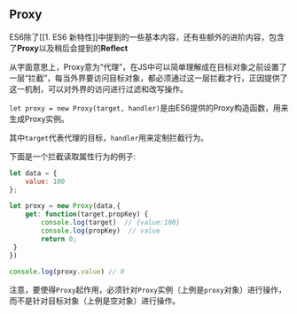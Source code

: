## Proxy
ES6除了[[1. ES6 新特性]]中提到的一些基本内容，还有些额外的进阶内容，包含了**Proxy**以及稍后会提到的**Reflect**

从字面意思上，Proxy意为“代理”，在JS中可以简单理解成在目标对象之前设置了一层“拦截”，每当外界要访问目标对象，都必须通过这一层拦截才行，正因提供了这一机制，可以对外界的访问进行过滤和改写操作。

`let proxy = new Proxy(target, handler)`是由ES6提供的Proxy构造函数，用来生成Proxy实例。

其中`target`代表代理的目标，`handler`用来定制拦截行为。

下面是一个拦截读取属性行为的例子:
```js
let data = {  
    value: 100  
};  
  
let proxy = new Proxy(data,{  
    get: function(target,propKey) {  
        console.log(target)  // {value:100}
        console.log(propKey)  // value
        return 0;  
 }  
})  
  
console.log(proxy.value) // 0
```

注意，要使得`Proxy`起作用，必须针对`Proxy`实例（上例是`proxy`对象）进行操作，而不是针对目标对象（上例是空对象）进行操作。